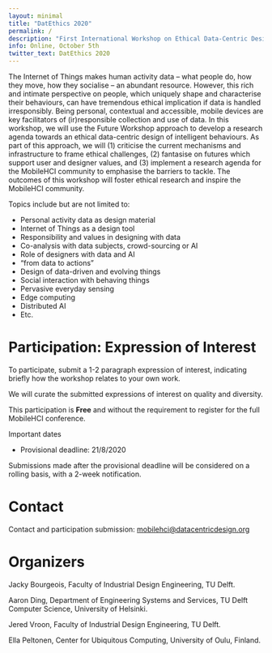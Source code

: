 ```yaml
---
layout: minimal
title: "DatEthics 2020"
permalink: /
description: "First International Workshop on Ethical Data-Centric Design of Intelligent Behaviour"
info: Online, October 5th
twitter_text: DatEthics 2020
---
```


The Internet of Things makes human activity data – what people do, how they move, how they socialise – an abundant resource. However, this rich and intimate perspective on people, which uniquely shape and characterise their behaviours, can have tremendous ethical implication if data is handled irresponsibly. Being personal, contextual and accessible, mobile devices are key facilitators of (ir)responsible collection and use of data. In this workshop, we will use the Future Workshop approach to develop a research agenda towards an ethical data-centric design of intelligent behaviours. As part of this approach, we will (1) criticise the current mechanisms and infrastructure to frame ethical challenges, (2) fantasise on futures which support user and designer values, and (3) implement a research agenda for the MobileHCI community to emphasise the barriers to tackle. The outcomes of this workshop will foster ethical research and inspire the MobileHCI community.

Topics include but are not limited to:

* Personal activity data as design material
* Internet of Things as a design tool
* Responsibility and values in designing with data
* Co-analysis with data subjects, crowd-sourcing or AI
* Role of designers with data and AI
* “from data to actions”
* Design of data-driven and evolving things
* Social interaction with behaving things
* Pervasive everyday sensing
* Edge computing
* Distributed AI
* Etc.

# Participation: Expression of Interest

To participate, submit a 1-2 paragraph expression of interest, indicating briefly how the workshop relates to your own work. 

We will curate the submitted expressions of interest on quality and diversity.

This participation is **Free** and without the requirement to register for the full MobileHCI conference.

Important dates
* Provisional deadline: 21/8/2020

Submissions made after the provisional deadline will be considered on a rolling basis, with a 2-week notification.

# Contact

Contact and participation submission: [mobilehci@datacentricdesign.org](mailto:mobilehci@datacentricdesign.org)


# Organizers

Jacky Bourgeois, Faculty of Industrial Design Engineering, TU Delft.

Aaron Ding, Department of Engineering Systems and Services, TU Delft Computer Science, University of Helsinki.

Jered Vroon, Faculty of Industrial Design Engineering, TU Delft. 

Ella Peltonen, Center for Ubiquitous Computing, University of Oulu, Finland. 



